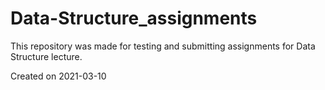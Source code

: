 # Data-Structure_assignments

This repository was made for testing and submitting assignments for Data Structure lecture.

Created on 2021-03-10
